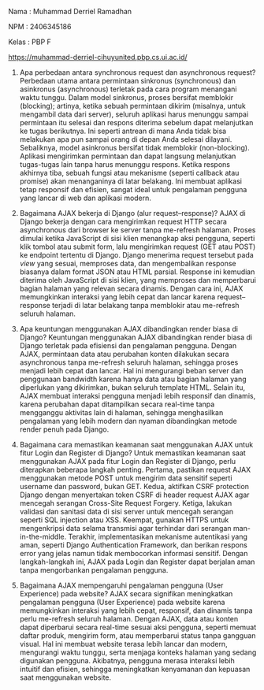 Nama : Muhammad Derriel Ramadhan

NPM : 2406345186

Kelas : PBP F


https://muhammad-derriel-cihuyunited.pbp.cs.ui.ac.id/

1.  Apa perbedaan antara synchronous request dan asynchronous request?
    Perbedaan utama antara permintaan sinkronus (synchronous) dan asinkronus (asynchronous) terletak pada cara program menangani waktu tunggu. Dalam model sinkronus, proses bersifat memblokir (blocking); artinya, ketika sebuah permintaan dikirim (misalnya, untuk mengambil data dari server), seluruh aplikasi harus menunggu sampai permintaan itu selesai dan respons diterima sebelum dapat melanjutkan ke tugas berikutnya. Ini seperti antrean di mana Anda tidak bisa melakukan apa pun sampai orang di depan Anda selesai dilayani. Sebaliknya, model asinkronus bersifat tidak memblokir (non-blocking). Aplikasi mengirimkan permintaan dan dapat langsung melanjutkan tugas-tugas lain tanpa harus menunggu respons. Ketika respons akhirnya tiba, sebuah fungsi atau mekanisme (seperti callback atau promise) akan menanganinya di latar belakang. Ini membuat aplikasi tetap responsif dan efisien, sangat ideal untuk pengalaman pengguna yang lancar di web dan aplikasi modern.


2. Bagaimana AJAX bekerja di Django (alur request–response)?
    AJAX di Django bekerja dengan cara mengirimkan request HTTP secara asynchronous dari browser ke server tanpa me-refresh halaman. Proses dimulai ketika JavaScript di sisi klien menangkap aksi pengguna, seperti klik tombol atau submit form, lalu mengirimkan request (GET atau POST) ke endpoint tertentu di Django. Django menerima request tersebut pada *view* yang sesuai, memproses data, dan mengembalikan response biasanya dalam format JSON atau HTML parsial. Response ini kemudian diterima oleh JavaScript di sisi klien, yang memproses dan memperbarui bagian halaman yang relevan secara dinamis. Dengan cara ini, AJAX memungkinkan interaksi yang lebih cepat dan lancar karena request–response terjadi di latar belakang tanpa memblokir atau me-refresh seluruh halaman.

3.  Apa keuntungan menggunakan AJAX dibandingkan render biasa di Django?
    Keuntungan menggunakan AJAX dibandingkan render biasa di Django terletak pada efisiensi dan pengalaman pengguna. Dengan AJAX, permintaan data atau perubahan konten dilakukan secara asynchronous tanpa me-refresh seluruh halaman, sehingga proses menjadi lebih cepat dan lancar. Hal ini mengurangi beban server dan penggunaan bandwidth karena hanya data atau bagian halaman yang diperlukan yang dikirimkan, bukan seluruh template HTML. Selain itu, AJAX membuat interaksi pengguna menjadi lebih responsif dan dinamis, karena perubahan dapat ditampilkan secara real-time tanpa mengganggu aktivitas lain di halaman, sehingga menghasilkan pengalaman yang lebih modern dan nyaman dibandingkan metode render penuh pada Django.

4.   Bagaimana cara memastikan keamanan saat menggunakan AJAX untuk fitur Login dan Register di Django?
    Untuk memastikan keamanan saat menggunakan AJAX pada fitur Login dan Register di Django, perlu diterapkan beberapa langkah penting. Pertama, pastikan request AJAX menggunakan metode POST untuk mengirim data sensitif seperti username dan password, bukan GET. Kedua, aktifkan CSRF protection Django dengan menyertakan token CSRF di header request AJAX agar mencegah serangan Cross-Site Request Forgery. Ketiga, lakukan validasi dan sanitasi data di sisi server untuk mencegah serangan seperti SQL injection atau XSS. Keempat, gunakan HTTPS untuk mengenkripsi data selama transmisi agar terhindar dari serangan man-in-the-middle. Terakhir, implementasikan mekanisme autentikasi yang aman, seperti Django Authentication Framework, dan berikan respons error yang jelas namun tidak membocorkan informasi sensitif. Dengan langkah-langkah ini, AJAX pada Login dan Register dapat berjalan aman tanpa mengorbankan pengalaman pengguna.

5.  Bagaimana AJAX mempengaruhi pengalaman pengguna (User Experience) pada website?
    AJAX secara signifikan meningkatkan pengalaman pengguna (User Experience) pada website karena memungkinkan interaksi yang lebih cepat, responsif, dan dinamis tanpa perlu me-refresh seluruh halaman. Dengan AJAX, data atau konten dapat diperbarui secara real-time sesuai aksi pengguna, seperti memuat daftar produk, mengirim form, atau memperbarui status tanpa gangguan visual. Hal ini membuat website terasa lebih lancar dan modern, mengurangi waktu tunggu, serta menjaga konteks halaman yang sedang digunakan pengguna. Akibatnya, pengguna merasa interaksi lebih intuitif dan efisien, sehingga meningkatkan kenyamanan dan kepuasan saat menggunakan website.

